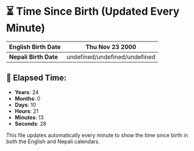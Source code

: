 # ⏳ Time Since Birth (Updated Every Minute)

| **English Birth Date** | Thu Nov 23 2000 |
|------------------------|-------------------------------------|
| **Nepali Birth Date**  | undefined/undefined/undefined                  |

## 📅 Elapsed Time:

- **Years**: 24
- **Months**: 0
- **Days**: 10
- **Hours**: 21
- **Minutes**: 13
- **Seconds**: 28

This file updates automatically every minute to show the time since birth in both the English and Nepali calendars.